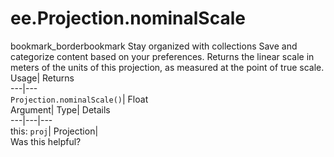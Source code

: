  
#  ee.Projection.nominalScale
bookmark_borderbookmark Stay organized with collections  Save and categorize content based on your preferences.
Returns the linear scale in meters of the units of this projection, as measured at the point of true scale. 
Usage| Returns  
---|---  
`Projection.nominalScale()`| Float  
Argument| Type| Details  
---|---|---  
this: `proj`| Projection|   
Was this helpful?
